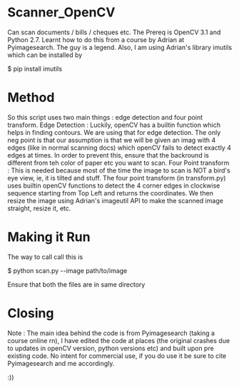# Scanner_OpenCV

Can scan documents / bills / cheques etc. The Prereq is OpenCV 3.1 and Python 2.7. Learnt how to do this from a course by Adrian at Pyimagesearch. The guy is a legend. 
Also, I am using Adrian's library imutils which can be installed by 

$ pip install imutils 

# Method 

So this script uses two main things : edge detection and four point transform. 
Edge Detection : Luckily, openCV has a builtin function which helps in finding contours. We are using that for edge detection. The only neg point is that our assumption is that we will be given an imag with 4 edges (like in normal scanning docs) which openCV fails to detect exactly 4 edges at times. In order to prevent this, ensure that the backround is different from teh color of paper etc you want to scan.
Four Point transform : This is needed because most of the time the image to scan is NOT a bird's eye view, ie, it is tilted and stuff. The four point transform (in transform.py) uses builtin openCV functions to detect the 4 corner edges in clockwise sequence starting from Top Left and returns the coordinates. We then resize the image using Adrian's imageutil API to make the scanned image straight, resize it, etc.

# Making it Run

The way to call call this is 

$ python scan.py --image path/to/image

Ensure that both the files are in same directory

# Closing
Note : The main idea behind the code is from Pyimagesearch (taking a course online rn), I have edited the code at places (the original crashes due to updates in openCV version, python versions etc) and built upon pre existing code. No intent for commercial use, if you do use it be sure to cite Pyimagesearch and me accordingly.


:))
